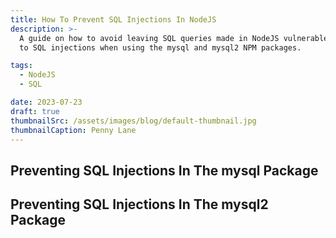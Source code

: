```yaml
---
title: How To Prevent SQL Injections In NodeJS
description: >-
  A guide on how to avoid leaving SQL queries made in NodeJS vulnerable
  to SQL injections when using the mysql and mysql2 NPM packages.

tags: 
  - NodeJS
  - SQL

date: 2023-07-23
draft: true
thumbnailSrc: /assets/images/blog/default-thumbnail.jpg
thumbnailCaption: Penny Lane
---
```


## Preventing SQL Injections In The mysql Package

## Preventing SQL Injections In The mysql2 Package
